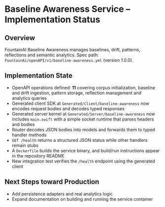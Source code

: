 # Baseline Awareness Service – Implementation Status

## Overview
FountainAI Baseline Awareness manages baselines, drift, patterns, reflections and semantic analytics.
Spec path: `FountainAi/openAPI/v1/baseline-awareness.yml` (version 1.0.0).

## Implementation State
- OpenAPI operations defined: **11** covering corpus initialization, baseline and drift ingestion, pattern storage, reflection management and analytics queries
- Generated client SDK at `Generated/Client/baseline-awareness` now encodes request bodies and decodes typed responses
- Generated server kernel at `Generated/Server/baseline-awareness` now includes `main.swift` with a simple socket runtime that parses headers and bodies
- Router decodes JSON bodies into models and forwards them to typed handler methods
- `GET /health` returns a structured JSON status while other handlers remain stubs
- A `Dockerfile` builds the service binary, and build/run instructions appear in the repository README
- New integration test verifies the `/health` endpoint using the generated client

## Next Steps toward Production
- Add persistence adapters and real analytics logic
- Expand documentation on building and running the service container
